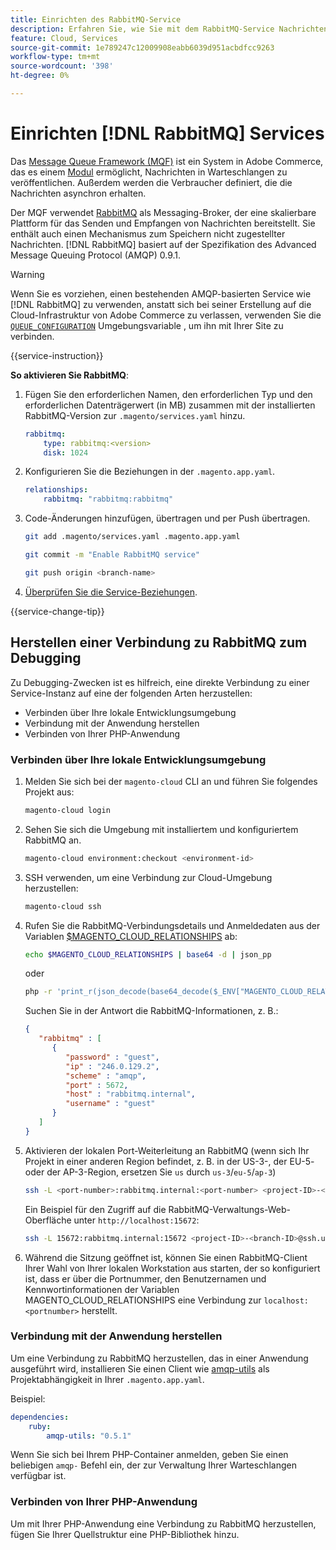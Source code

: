 ```yaml
---
title: Einrichten des RabbitMQ-Service
description: Erfahren Sie, wie Sie mit dem RabbitMQ-Service Nachrichtenwarteschlangen für Adobe Commerce in der Cloud-Infrastruktur verwalten können.
feature: Cloud, Services
source-git-commit: 1e789247c12009908eabb6039d951acbdfcc9263
workflow-type: tm+mt
source-wordcount: '398'
ht-degree: 0%

---
```


# Einrichten [!DNL RabbitMQ] Services

Das [Message Queue Framework (MQF)](https://experienceleague.adobe.com/docs/commerce-operations/configuration-guide/message-queues/message-queue-framework.html) ist ein System in Adobe Commerce, das es einem [Modul](https://experienceleague.adobe.com/en/docs/commerce-operations/implementation-playbook/glossary#module) ermöglicht, Nachrichten in Warteschlangen zu veröffentlichen. Außerdem werden die Verbraucher definiert, die die Nachrichten asynchron erhalten.

Der MQF verwendet [RabbitMQ](https://www.rabbitmq.com/) als Messaging-Broker, der eine skalierbare Plattform für das Senden und Empfangen von Nachrichten bereitstellt. Sie enthält auch einen Mechanismus zum Speichern nicht zugestellter Nachrichten. [!DNL RabbitMQ] basiert auf der Spezifikation des Advanced Message Queuing Protocol (AMQP) 0.9.1.

>[!WARNING]
>
>Wenn Sie es vorziehen, einen bestehenden AMQP-basierten Service wie [!DNL RabbitMQ] zu verwenden, anstatt sich bei seiner Erstellung auf die Cloud-Infrastruktur von Adobe Commerce zu verlassen, verwenden Sie die [`QUEUE_CONFIGURATION`](../environment/variables-deploy.md#queue_configuration) Umgebungsvariable , um ihn mit Ihrer Site zu verbinden.

{{service-instruction}}

**So aktivieren Sie RabbitMQ**:

1. Fügen Sie den erforderlichen Namen, den erforderlichen Typ und den erforderlichen Datenträgerwert (in MB) zusammen mit der installierten RabbitMQ-Version zur `.magento/services.yaml` hinzu.

   ```yaml
   rabbitmq:
       type: rabbitmq:<version>
       disk: 1024
   ```

1. Konfigurieren Sie die Beziehungen in der `.magento.app.yaml`.

   ```yaml
   relationships:
       rabbitmq: "rabbitmq:rabbitmq"
   ```

1. Code-Änderungen hinzufügen, übertragen und per Push übertragen.

   ```bash
   git add .magento/services.yaml .magento.app.yaml
   ```

   ```bash
   git commit -m "Enable RabbitMQ service"
   ```

   ```bash
   git push origin <branch-name>
   ```

1. [Überprüfen Sie die Service-Beziehungen](services-yaml.md#service-relationships).

{{service-change-tip}}

## Herstellen einer Verbindung zu RabbitMQ zum Debugging

Zu Debugging-Zwecken ist es hilfreich, eine direkte Verbindung zu einer Service-Instanz auf eine der folgenden Arten herzustellen:

- Verbinden über Ihre lokale Entwicklungsumgebung
- Verbindung mit der Anwendung herstellen
- Verbinden von Ihrer PHP-Anwendung

### Verbinden über Ihre lokale Entwicklungsumgebung

1. Melden Sie sich bei der `magento-cloud` CLI an und führen Sie folgendes Projekt aus:

   ```bash
   magento-cloud login
   ```

1. Sehen Sie sich die Umgebung mit installiertem und konfiguriertem RabbitMQ an.

   ```bash
   magento-cloud environment:checkout <environment-id>
   ```

1. SSH verwenden, um eine Verbindung zur Cloud-Umgebung herzustellen:

   ```bash
   magento-cloud ssh
   ```

1. Rufen Sie die RabbitMQ-Verbindungsdetails und Anmeldedaten aus der Variablen [$MAGENTO_CLOUD_RELATIONSHIPS](../application/properties.md#relationships) ab:

   ```bash
   echo $MAGENTO_CLOUD_RELATIONSHIPS | base64 -d | json_pp
   ```

   oder

   ```bash
   php -r 'print_r(json_decode(base64_decode($_ENV["MAGENTO_CLOUD_RELATIONSHIPS"])));'
   ```

   Suchen Sie in der Antwort die RabbitMQ-Informationen, z. B.:

   ```json
   {
      "rabbitmq" : [
         {
            "password" : "guest",
            "ip" : "246.0.129.2",
            "scheme" : "amqp",
            "port" : 5672,
            "host" : "rabbitmq.internal",
            "username" : "guest"
         }
      ]
   }
   ```

1. Aktivieren der lokalen Port-Weiterleitung an RabbitMQ (wenn sich Ihr Projekt in einer anderen Region befindet, z. B. in der US-3-, der EU-5- oder der AP-3-Region, ersetzen Sie ``us`` durch ``us-3``/``eu-5``/``ap-3``)

   ```bash
   ssh -L <port-number>:rabbitmq.internal:<port-number> <project-ID>-<branch-ID>@ssh.us.magentosite.cloud
   ```

   Ein Beispiel für den Zugriff auf die RabbitMQ-Verwaltungs-Web-Oberfläche unter `http://localhost:15672`:

   ```bash
   ssh -L 15672:rabbitmq.internal:15672 <project-ID>-<branch-ID>@ssh.us.magentosite.cloud
   ```

1. Während die Sitzung geöffnet ist, können Sie einen RabbitMQ-Client Ihrer Wahl von Ihrer lokalen Workstation aus starten, der so konfiguriert ist, dass er über die Portnummer, den Benutzernamen und Kennwortinformationen der Variablen MAGENTO_CLOUD_RELATIONSHIPS eine Verbindung zur `localhost:<portnumber>` herstellt.

### Verbindung mit der Anwendung herstellen

Um eine Verbindung zu RabbitMQ herzustellen, das in einer Anwendung ausgeführt wird, installieren Sie einen Client wie [amqp-utils](https://github.com/dougbarth/amqp-utils) als Projektabhängigkeit in Ihrer `.magento.app.yaml`.

Beispiel:

```yaml
dependencies:
    ruby:
        amqp-utils: "0.5.1"
```

Wenn Sie sich bei Ihrem PHP-Container anmelden, geben Sie einen beliebigen `amqp-` Befehl ein, der zur Verwaltung Ihrer Warteschlangen verfügbar ist.

### Verbinden von Ihrer PHP-Anwendung

Um mit Ihrer PHP-Anwendung eine Verbindung zu RabbitMQ herzustellen, fügen Sie Ihrer Quellstruktur eine PHP-Bibliothek hinzu.
